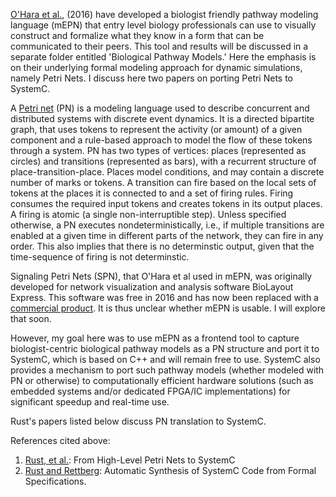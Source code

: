 [O'Hara et al.](http://journals.plos.org/plosbiology/article?id=10.1371/journal.pbio.1002530), (2016) have developed a biologist friendly pathway modeling language (mEPN) that entry level biology professionals can use to visually construct and formalize what they know in a form that can be communicated to their peers. This tool and results will be discussed in a separate folder entitled 'Biological Pathway Models.' Here the emphasis is on their underlying formal modeling approach for dynamic simulations, namely Petri Nets. I discuss here two papers on porting Petri Nets to SystemC.

A [Petri net](https://en.wikipedia.org/wiki/Petri_net) (PN) is a modeling language used to describe concurrent and distributed systems with discrete event dynamics. It is a directed bipartite graph, that uses tokens to represent the activity (or amount) of a given component and a rule-based approach to model the flow of these tokens through a system. PN has two types of vertices: places (represented as circles) and transitions (represented as bars), with a recurrent structure of place-transition-place. Places model conditions, and may contain a discrete number of marks or tokens. A transition can fire based on the local sets of tokens at the places it is connected to and a set of firing rules. Firing consumes the required input tokens and creates tokens in its output places. A firing is atomic (a single non-interruptible step). Unless specified otherwise, a PN executes nondeterministically, i.e., if multiple transitions are enabled at a given time in different parts of the network, they can fire in any order. This also implies that there is no determinstic output, given that the time-sequence of firing is not determinstic. 

Signaling Petri Nets (SPN), that O'Hara et al used in mEPN, was originally developed for network visualization and analysis software BioLayout Express. This software was free in 2016 and has now been replaced with a [commercial product](https://kajeka.com/biolayout-express-upgrade/). It is thus unclear whether mEPN is usable. I will explore that soon. 

However, my goal here was to use mEPN as a frontend tool to capture biologist-centric biological pathway models as a PN structure and port it to SystemC, which is based on C++ and will remain free to use. SystemC also provides a mechanism to port such pathway models (whether modeled with PN or otherwise) to computationally efficient hardware solutions (such as embedded systems and/or dedicated FPGA/IC implementations) for significant speedup and real-time use. 

Rust's papers listed below discuss PN translation to SystemC. 



References cited above:
1. [Rust, et al.](https://ieeexplore.ieee.org/stamp/stamp.jsp?arnumber=1244548): From High-Level Petri Nets to SystemC
2. [Rust and Rettberg](https://link.springer.com/chapter/10.1007/1-4020-8149-9_19): Automatic Synthesis of SystemC Code from Formal Specifications.
